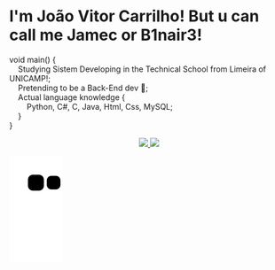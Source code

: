 # I'm João Vitor Carrilho! But u can call me Jamec or B1nair3!
void main() { <br>
    Studying Sistem Developing in the Technical School from Limeira of UNICAMP!; <br>
    Pretending to be a Back-End dev 🧐; <br>
    Actual language knowledge { <br>
        Python, C#, C, Java, Html, Css, MySQL; <br>
    } <br>
} <br>
  
<div align="center">
  <a href="https://github.com/B1nair3">
  <img height="180em" src="https://github-readme-stats.vercel.app/api?username=B1nair3&show_icons=true&theme=dark&include_all_commits=true&count_private=true"/>
  <img height="180em" src="https://github-readme-stats.vercel.app/api/top-langs/?username=B1nair3&layout=compact&langs_count=7&theme=dark"/>
</div>
  
  
  
   ![Snake animation](https://github.com/B1nair3/B1nair3/blob/output/github-contribution-grid-snake.svg)
